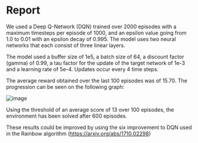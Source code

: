 # Report

We used a Deep Q-Network (DQN) trained over 2000 episodes with a maximum timesteps per episode of 1000, and an epsilon value going from 1.0 to 0.01 with an epsilon decay of 0.995. The model uses two neural networks that each consist of three linear layers.

The model used a buffer size of 1e5, a batch size of 64, a discount factor (gamma) of 0.99, a tau factor for the update of the target network of 1e-3 and a learning rate of 5e-4. Updates occur every 4 time steps.

The average reward obtained over the last 100 episodes was of 15.70. The progression can be seen on the following graph:

![image](https://user-images.githubusercontent.com/38821613/125259636-7ee45b80-e2cd-11eb-95fd-594e78a02531.png)

Using the threshold of an average score of 13 over 100 episodes, the environment has been solved after 600 episodes.

These results could be improved by using the six improvement to DQN used in the Rainbow algorithm (https://arxiv.org/abs/1710.02298)
